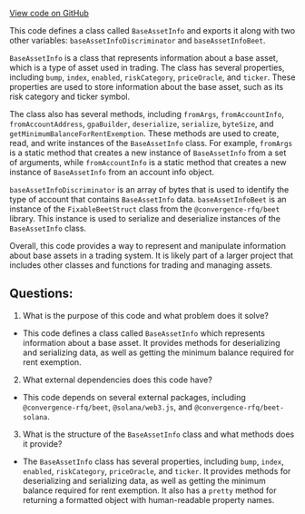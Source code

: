 [View code on GitHub](https://github.com/convergence-rfq/convergence-program-library/rfq/js/generated/accounts/BaseAssetInfo.js)

This code defines a class called `BaseAssetInfo` and exports it along with two other variables: `baseAssetInfoDiscriminator` and `baseAssetInfoBeet`. 

`BaseAssetInfo` is a class that represents information about a base asset, which is a type of asset used in trading. The class has several properties, including `bump`, `index`, `enabled`, `riskCategory`, `priceOracle`, and `ticker`. These properties are used to store information about the base asset, such as its risk category and ticker symbol. 

The class also has several methods, including `fromArgs`, `fromAccountInfo`, `fromAccountAddress`, `gpaBuilder`, `deserialize`, `serialize`, `byteSize`, and `getMinimumBalanceForRentExemption`. These methods are used to create, read, and write instances of the `BaseAssetInfo` class. For example, `fromArgs` is a static method that creates a new instance of `BaseAssetInfo` from a set of arguments, while `fromAccountInfo` is a static method that creates a new instance of `BaseAssetInfo` from an account info object. 

`baseAssetInfoDiscriminator` is an array of bytes that is used to identify the type of account that contains `BaseAssetInfo` data. `baseAssetInfoBeet` is an instance of the `FixableBeetStruct` class from the `@convergence-rfq/beet` library. This instance is used to serialize and deserialize instances of the `BaseAssetInfo` class. 

Overall, this code provides a way to represent and manipulate information about base assets in a trading system. It is likely part of a larger project that includes other classes and functions for trading and managing assets.
## Questions: 
 1. What is the purpose of this code and what problem does it solve?
- This code defines a class called `BaseAssetInfo` which represents information about a base asset. It provides methods for deserializing and serializing data, as well as getting the minimum balance required for rent exemption.

2. What external dependencies does this code have?
- This code depends on several external packages, including `@convergence-rfq/beet`, `@solana/web3.js`, and `@convergence-rfq/beet-solana`.

3. What is the structure of the `BaseAssetInfo` class and what methods does it provide?
- The `BaseAssetInfo` class has several properties, including `bump`, `index`, `enabled`, `riskCategory`, `priceOracle`, and `ticker`. It provides methods for deserializing and serializing data, as well as getting the minimum balance required for rent exemption. It also has a `pretty` method for returning a formatted object with human-readable property names.